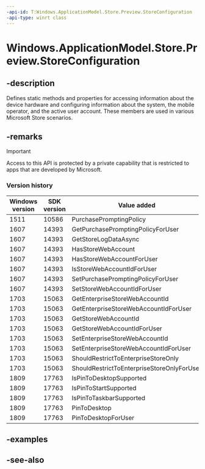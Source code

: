 ```yaml
---
-api-id: T:Windows.ApplicationModel.Store.Preview.StoreConfiguration
-api-type: winrt class
---
```


<!-- Class syntax.
public class StoreConfiguration
-->

# Windows.ApplicationModel.Store.Preview.StoreConfiguration

## -description
Defines static methods and properties for accessing information about the device hardware and configuring information about the system, the mobile operator, and the active user account. These members are used in various Microsoft Store scenarios.

## -remarks

> [!IMPORTANT]
> Access to this API is protected by a private capability that is restricted to apps that are developed by Microsoft.

### Version history

| Windows version | SDK version | Value added |
| -- | -- | -- |
| 1511 | 10586 | PurchasePromptingPolicy |
| 1607 | 14393 | GetPurchasePromptingPolicyForUser |
| 1607 | 14393 | GetStoreLogDataAsync |
| 1607 | 14393 | HasStoreWebAccount |
| 1607 | 14393 | HasStoreWebAccountForUser |
| 1607 | 14393 | IsStoreWebAccountIdForUser |
| 1607 | 14393 | SetPurchasePromptingPolicyForUser |
| 1607 | 14393 | SetStoreWebAccountIdForUser |
| 1703 | 15063 | GetEnterpriseStoreWebAccountId |
| 1703 | 15063 | GetEnterpriseStoreWebAccountIdForUser |
| 1703 | 15063 | GetStoreWebAccountId |
| 1703 | 15063 | GetStoreWebAccountIdForUser |
| 1703 | 15063 | SetEnterpriseStoreWebAccountId |
| 1703 | 15063 | SetEnterpriseStoreWebAccountIdForUser |
| 1703 | 15063 | ShouldRestrictToEnterpriseStoreOnly |
| 1703 | 15063 | ShouldRestrictToEnterpriseStoreOnlyForUser |
| 1809 | 17763 | IsPinToDesktopSupported |
| 1809 | 17763 | IsPinToStartSupported |
| 1809 | 17763 | IsPinToTaskbarSupported |
| 1809 | 17763 | PinToDesktop |
| 1809 | 17763 | PinToDesktopForUser |

## -examples

## -see-also
